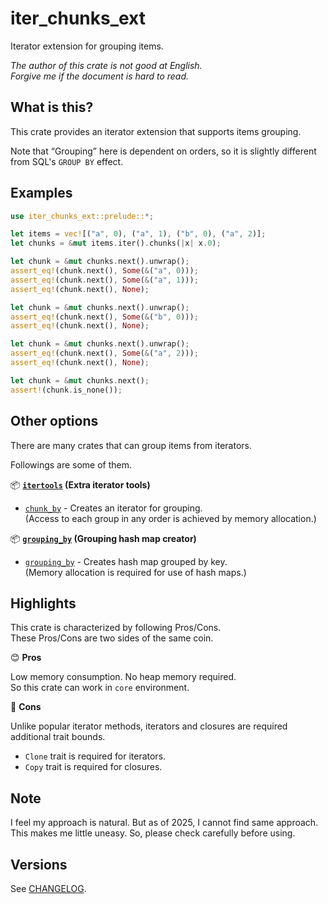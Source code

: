 iter_chunks_ext
===

Iterator extension for grouping items.

*The author of this crate is not good at English.*  
*Forgive me if the document is hard to read.*

## What is this?

This crate provides an iterator extension that supports items grouping.

Note that “Grouping” here is dependent on orders, so it is slightly
different from SQL's `GROUP BY` effect.

## Examples

```rust
use iter_chunks_ext::prelude::*;

let items = vec![("a", 0), ("a", 1), ("b", 0), ("a", 2)];
let chunks = &mut items.iter().chunks(|x| x.0);

let chunk = &mut chunks.next().unwrap();
assert_eq!(chunk.next(), Some(&("a", 0)));
assert_eq!(chunk.next(), Some(&("a", 1)));
assert_eq!(chunk.next(), None);

let chunk = &mut chunks.next().unwrap();
assert_eq!(chunk.next(), Some(&("b", 0)));
assert_eq!(chunk.next(), None);

let chunk = &mut chunks.next().unwrap();
assert_eq!(chunk.next(), Some(&("a", 2)));
assert_eq!(chunk.next(), None);

let chunk = &mut chunks.next();
assert!(chunk.is_none());
```

## Other options

There are many crates that can group items from iterators.

Followings are some of them.

📦 **[`itertools`][it_0] (Extra iterator tools)**

* [`chunk_by`][it_1] - Creates an iterator for grouping.  
  (Access to each group in any order is achieved by memory allocation.)

📦 **[`grouping_by`][gb_0] (Grouping hash map creator)**

* [`grouping_by`][gb_1] - Creates hash map grouped by key.  
  (Memory allocation is required for use of hash maps.)

## Highlights

This crate is characterized by following Pros/Cons.  
These Pros/Cons are two sides of the same coin.

😊 **Pros**

Low memory consumption. No heap memory required.  
So this crate can work in `core` environment.

🤔 **Cons**

Unlike popular iterator methods, iterators and closures are required
additional trait bounds.

* `Clone` trait is required for iterators.
* `Copy` trait is required for closures.

## Note

I feel my approach is natural. But as of 2025, I cannot find same approach.  
This makes me little uneasy. So, please check carefully before using.

## Versions

See [CHANGELOG](CHANGELOG.md).

<!-- Links -->

[it_0]: https://crates.io/crates/itertools
[it_1]: https://docs.rs/itertools/0.14.0/itertools/trait.Itertools.html#method.chunk_by
[gb_0]: https://crates.io/crates/grouping_by
[gb_1]: https://docs.rs/grouping_by/0.2.2/grouping_by/trait.GroupingBy.html#tymethod.grouping_by

